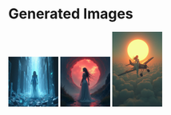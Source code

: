 # Generated Images



<img src="2025_07_15_01.png" width="100"/> <img src="2025_07_15_02.png" width="100"/> <img src="2025_07_15_03.png" width="100"/>